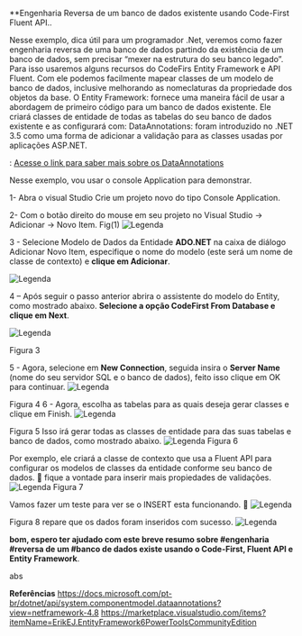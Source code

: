 **Engenharia Reversa de um banco de dados existente usando Code-First Fluent API..

  
Nesse exemplo, dica útil para  um programador .Net,  veremos como  fazer engenharia reversa de uma banco de dados  partindo da existência de um banco de dados, sem precisar  “mexer na estrutura do seu banco legado”.  Para isso usaremos alguns recursos do CodeFirs Entity Framework e API Fluent. Com ele podemos facilmente mapear classes de um modelo de banco de dados, inclusive melhorando as nomeclaturas da propriedade dos objetos da base.
O Entity Framework: fornece uma maneira fácil de usar a abordagem de primeiro código para um banco de dados existente. Ele criará classes de entidade de todas as tabelas   do seu banco de dados existente e as configurará com: 
DataAnnotations: foram introduzido no .NET 3.5 como uma forma de adicionar a validação para as classes usadas por aplicações ASP.NET. 

 : [Acesse o link para saber mais sobre os DataAnnotations](https://docs.microsoft.com/pt-br/dotnet/api/system.componentmodel.dataannotations?view=netframework-4.8)	 

Nesse exemplo, vou usar o console Application para demonstrar.

1-	Abra o visual Studio  Crie um  projeto novo do tipo Console Application.

2-	Com o botão direito do mouse em seu projeto no Visual Studio -> Adicionar -> Novo Item. Fig(1)
![Legenda](https://i.ibb.co/Z8wsTWM/img1.png)	

3	- Selecione Modelo de Dados da Entidade **ADO.NET** na caixa de diálogo Adicionar Novo Item, especifique o nome do modelo (este será um nome de classe de contexto) e **clique em Adicionar**.

![Legenda](https://i.ibb.co/FhXRxsH/img-2.png)	

4	– Após seguir o passo anterior  abrira o assistente do modelo do Entity, como mostrado abaixo. **Selecione a opção CodeFirst From Database e clique em Next**.

![Legenda](https://i.ibb.co/gvT9VCN/img-3.png)
 
Figura 3

5	- Agora, selecione em **New Connection**, seguida insira o **Server Name** (nome do seu servidor SQL e o banco de dados), feito isso clique em OK para continuar.
![Legenda](https://i.ibb.co/y6j9vJX/img-4.png)

 
Figura 4
6	-  Agora, escolha as tabelas para as quais deseja gerar classes e clique em Finish.
![Legenda](https://i.ibb.co/k4bRcxS/img-5.png)

Figura 5
Isso irá gerar todas as classes de entidade para das suas tabelas e   banco de dados, como mostrado abaixo.
![Legenda](https://i.ibb.co/25zjsG8/img-6.png)
Figura 6

Por exemplo, ele criará  a classe de contexto que usa a Fluent API para configurar os modelos de classes da entidade conforme seu banco de dados. 
   fique a vontade para inserir mais propiedades 
 de validações.
 ![Legenda](https://i.ibb.co/y0m4TkN/img-7.png)
Figura 7

Vamos fazer um teste para ver se o INSERT esta funcionando. 
 ![Legenda](https://i.ibb.co/k3fpBfp/img-8.png)

Figura 8
repare que os dados foram inseridos com sucesso.
 ![Legenda](https://i.ibb.co/1rX0D3p/img-10.png)

**bom, espero ter ajudado com este breve resumo sobre #engenharia #reversa de um #banco de dados existe usando o Code-First, Fluent API e Entity Framework**.

abs
 
**Referências**
https://docs.microsoft.com/pt-br/dotnet/api/system.componentmodel.dataannotations?view=netframework-4.8
https://marketplace.visualstudio.com/items?itemName=ErikEJ.EntityFramework6PowerToolsCommunityEdition















 

 





    
    
